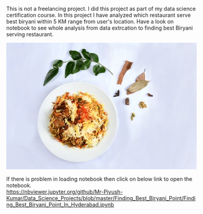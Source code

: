 This is not a freelancing project. I did this project as part of my data science certification course. In this project I have analyzed which restaurant serve best biryani within 5 KM range from user's location. Have a look on notebook to see whole analysis from data extrcation to finding best Biryani serving restaurant.   
    
<img src="https://github.com/Mr-Piyush-Kumar/Mr-Piyush-Kumar/blob/master/biryani.jpg"></img>   
   
If there is problem in loading notebook then click on below link to open the notebook.   
https://nbviewer.jupyter.org/github/Mr-Piyush-Kumar/Data_Science_Projects/blob/master/Finding_Best_Biryani_Point/Finding_Best_Biryani_Point_In_Hyderabad.ipynb
